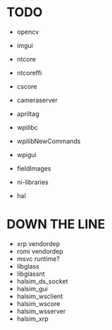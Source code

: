# TODO

- opencv
- imgui

- ntcore
- ntcoreffi

- cscore
- cameraserver
- apriltag

- wpilibc
- wpilibNewCommands

- wpigui
- fieldImages

- ni-libraries
- hal

# DOWN THE LINE
- xrp vendordep
- romi vendordep
- msvc runtime?
- libglass
- libglassnt
- halsim_ds_socket
- halsim_gui
- halsim_wsclient
- halsim_wscore
- halsim_wsserver
- halsim_xrp
